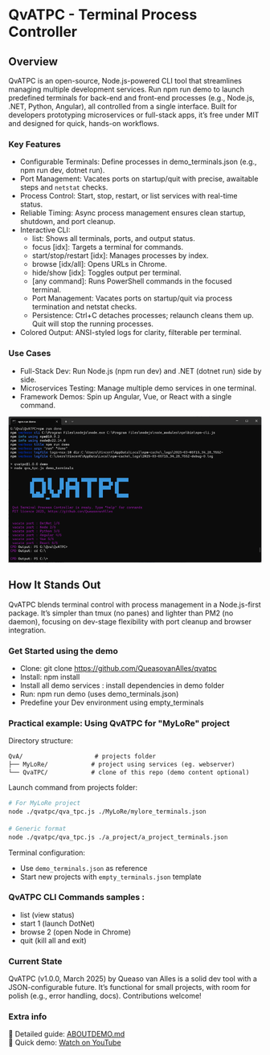 # QvATPC - Terminal Process Controller


## Overview
QvATPC is an open-source, Node.js-powered CLI tool that streamlines managing multiple development services. Run npm run demo to launch predefined terminals for back-end and front-end processes (e.g., Node.js, .NET, Python, Angular), all controlled from a single interface. Built for developers prototyping microservices or full-stack apps, it’s free under MIT and designed for quick, hands-on workflows.



### Key Features
- Configurable Terminals: Define processes in demo_terminals.json (e.g., npm run dev, dotnet run).
- Port Management: Vacates ports on startup/quit with precise, awaitable steps and `netstat` checks.
- Process Control: Start, stop, restart, or list services with real-time status.
- Reliable Timing:  Async process management ensures clean startup, shutdown, and port cleanup.
- Interactive CLI: 
	+ list: Shows all terminals, ports, and output status.
	+ focus [idx]: Targets a terminal for commands.
    + start/stop/restart [idx]: Manages processes by index.
	+ browse [idx/all]: Opens URLs in Chrome.
	+ hide/show [idx]: Toggles output per terminal.
	+ [any command]: Runs PowerShell commands in the focused terminal.
	+ Port Management: Vacates ports on startup/quit via process termination and netstat checks.
	+ Persistence: Ctrl+C detaches processes; relaunch cleans them up. Quit will stop the running processes.
- Colored Output: ANSI-styled logs for clarity, filterable per terminal.


### Use Cases
- Full-Stack Dev: Run Node.js (npm run dev) and .NET (dotnet run) side by side.
- Microservices Testing: Manage multiple demo services in one terminal.
- Framework Demos: Spin up Angular, Vue, or React with a single command.

![screenshot](/qva_tpc.png)


## How It Stands Out
QvATPC blends terminal control with process management in a Node.js-first package. It’s simpler than tmux (no panes) and lighter than PM2 (no daemon), focusing on dev-stage flexibility with port cleanup and browser integration.

### Get Started using the demo
- Clone: git clone https://github.com/QueasovanAlles/qvatpc
- Install: npm install
- Install all demo services : install dependencies in demo folder
- Run: npm run demo (uses demo_terminals.json)
- Predefine your Dev environment using empty_terminals

### Practical example: Using QvATPC for "MyLoRe" project

Directory structure:
```
QvA/                    # projects folder
├── MyLoRe/            # project using services (eg. webserver)
└── QvaTPC/            # clone of this repo (demo content optional)
```

Launch command from projects folder:
```bash
# For MyLoRe project
node ./qvatpc/qva_tpc.js ./MyLoRe/mylore_terminals.json

# Generic format
node ./qvatpc/qva_tpc.js ./a_project/a_project_terminals.json
```

Terminal configuration:
- Use `demo_terminals.json` as reference
- Start new projects with `empty_terminals.json` template

### QvATPC CLI Commands samples :
- list (view status)
- start 1 (launch DotNet)
- browse 2 (open Node in Chrome)
- quit (kill all and exit)

### Current State
QvATPC (v1.0.0, March 2025) by Queaso van Alles is a solid dev tool with a JSON-configurable future. It’s functional for small projects, with room for polish (e.g., error handling, docs). Contributions welcome!

### Extra info
📖 Detailed guide: [ABOUTDEMO.md](ABOUTDEMO.md)  
🎥 Quick demo: [Watch on YouTube](https://youtu.be/oTCihdmS0mU)

